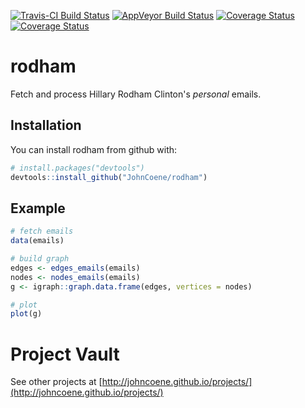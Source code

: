 [![Travis-CI Build Status](https://travis-ci.org/JohnCoene/rodham.svg?branch=master)](https://travis-ci.org/JohnCoene/rodham)
[![AppVeyor Build Status](https://ci.appveyor.com/api/projects/status/github/JohnCoene/rodham?branch=master&svg=true)](https://ci.appveyor.com/project/JohnCoene/rodham)
[![Coverage Status](https://img.shields.io/coveralls/JohnCoene/rodham.svg)](https://coveralls.io/r/JohnCoene/rodham?branch=master)
[![Coverage Status](https://img.shields.io/codecov/c/github/JohnCoene/rodham/master.svg)](https://codecov.io/github/JohnCoene/rodham?branch=master)

# rodham

Fetch and process Hillary Rodham Clinton's *personal* emails.

## Installation

You can install rodham from github with:

```R
# install.packages("devtools")
devtools::install_github("JohnCoene/rodham")
```

## Example

```R
# fetch emails
data(emails)

# build graph
edges <- edges_emails(emails)
nodes <- nodes_emails(emails)
g <- igraph::graph.data.frame(edges, vertices = nodes)

# plot 
plot(g)
```

# Project Vault

See other projects at [http://johncoene.github.io/projects/](http://johncoene.github.io/projects/)

